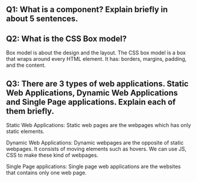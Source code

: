 ## Q1: What is a component? Explain briefly in about 5 sentences.











## Q2: What is the CSS Box model? 

Box model is about the design and the layout. The CSS box model is a box that wraps around every HTML element. It has: borders, margins, padding, and the content. 





## Q3: There are 3 types of web applications. Static Web Applications, Dynamic Web Applications and Single Page applications. Explain each of them briefly.

Static Web Applications: Static web pages are the webpages which has only static elements.




Dynamic Web Applications: Dynamic webpages are the opposite of static webpages. It consists of moving elements such as hovers. We can use JS, CSS to make these kind of webpages.




Single Page applications: Single page web applications are the websites that contains only one web page.
